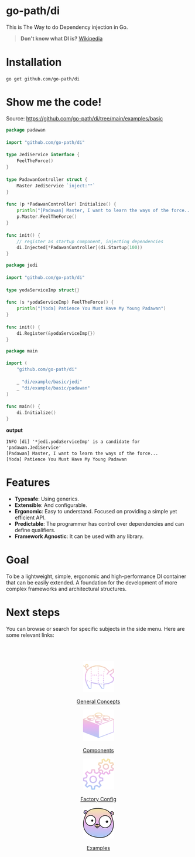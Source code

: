 <a id="go-path-di"></a>
# go-path/di

This is The Way to do Dependency injection in Go.

> **Don't know what DI is?** [Wikipedia](https://en.wikipedia.org/wiki/Dependency_injection)

# Installation

`go get github.com/go-path/di` 

# Show me the code!

Source: https://github.com/go-path/di/tree/main/examples/basic


```go
package padawan

import "github.com/go-path/di"

type JediService interface {
	FeelTheForce()
}

type PadawanController struct {
	Master JediService `inject:""`
}

func (p *PadawanController) Initialize() {
	println("[Padawan] Master, I want to learn the ways of the force...")
	p.Master.FeelTheForce()
}

func init() {
	// register as startup component, injecting dependencies
	di.Injected[*PadawanController](di.Startup(100))
}
```

```go
package jedi

import "github.com/go-path/di"

type yodaServiceImp struct{}

func (s *yodaServiceImp) FeelTheForce() {
	println("[Yoda] Patience You Must Have My Young Padawan")
}

func init() {
	di.Register(&yodaServiceImp{})
}
```

```go
package main

import (
	"github.com/go-path/di"

	_ "di/example/basic/jedi"
	_ "di/example/basic/padawan"
)

func main() {
	di.Initialize()
}
```

**output**
```shell
INFO [di] '*jedi.yodaServiceImp' is a candidate for 'padawan.JediService'
[Padawan] Master, I want to learn the ways of the force...
[Yoda] Patience You Must Have My Young Padawan
```


# Features

- **Typesafe**: Using generics.
- **Extensible**: And configurable.
- **Ergonomic**: Easy to understand. Focused on providing a simple yet efficient API.
- **Predictable**: The programmer has control over dependencies and can define qualifiers.
- **Framework Agnostic**: It can be used with any library.

# Goal

To be a lightweight, simple, ergonomic and high-performance DI container that can be easily extended. A foundation for the development of more complex frameworks and architectural structures.

# Next steps

You can browse or search for specific subjects in the side menu. Here are some relevant links:

<br>
<br>
<div class="home-row clearfix" style="text-align:center">
    <div class="home-col">
      <div class="panel home-panel">
         <div class="panel-body">
            <p>
                <a href="#/concepts?id=general-concepts">
                    <img src="./assets/icon-parts.png" data-origin="assets/icon-parts.png" alt="General Concepts" data-no-zoom>
                </a>
            </p>
         </div>
         <div class="panel-heading">
            <p><a href="#/concepts?id=general-concepts">General Concepts</a></p>
         </div>
      </div>
   </div>
   <div class="home-col">
      <div class="panel home-panel">
         <div class="panel-body">
            <p> 
                <a href="#/component?id=component">
                    <img src="./assets/icon-component.png" data-origin="assets/icon-component.png" alt="Components" data-no-zoom>
                </a>
            </p>
         </div>
         <div class="panel-heading">
            <p><a href="#/component?id=component">Components</a></p>
         </div>
      </div>
   </div>
   <div class="home-col">
      <div class="panel home-panel">
         <div class="panel-body">
            <p>
                <a href="#/factory?id=factory-config">
                    <img src="./assets/icon-config.png" alt="Factory Config" data-no-zoom data-origin="assets/icon-config.png">
                </a>
            </p>
         </div>
         <div class="panel-heading">
            <p><a href="#/factory?id=factory-config">Factory Config</a></p>
         </div>
      </div>
   </div>
   <div class="home-col">
      <div class="panel home-panel">
         <div class="panel-body">
            <p>
                <a href="#/examples">
                    <img src="./assets/icon-tutorial.png" data-origin="assets/icon-tutorial.png" alt="Examples" data-no-zoom="">
                </a>
            </p>
         </div>
         <div class="panel-heading">
            <p><a href="#/examples">Examples</a></p>
         </div>
      </div>
   </div>
</div>
